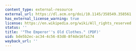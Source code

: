 ```yaml
---
content_type: external-resource
external_url: https://dl.acm.org/doi/10.1145/358549.358561
has_external_license_warning: true
license: https://en.wikipedia.org/wiki/All_rights_reserved
status: ''
title: '"The Emperor''s Old Clothes." (PDF)'
uid: bde5b2ec-ac34-4c56-83d8-8f4de16fa174
wayback_url: ''
---
```

